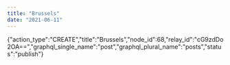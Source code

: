 ```yaml
---
title: "Brussels"
date: "2021-06-11"
---
```


{"action\_type":"CREATE","title":"Brussels","node\_id":68,"relay\_id":"cG9zdDo2OA==","graphql\_single\_name":"post","graphql\_plural\_name":"posts","status":"publish"}
